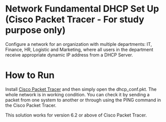 # Network Fundamental DHCP Set Up (Cisco Packet Tracer - For study purpose only)
Configure a network for an organization with multiple departments: IT, Finance, HR, Logistic and Marketing, where all users in the department receive appropriate dynamic IP address from a DHCP Server.

# How to Run
Install [Cisco Packet Tracer](https://www.netacad.com/courses/packet-tracer) and then simply open the dhcp_conf.pkt. The whole network is in working condition. You can check it by sending a packet from one system to another or through using the PING command in the Cisco Packet Tracer.

This solution works for version 6.2 or above of Cisco Packet Tracer.

